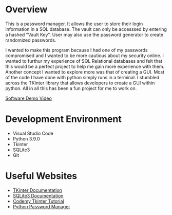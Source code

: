 # Overview

This is a password manager. It allows the user to store their login information in a SQL database.  The vault can only be accesssed by entering a hashed "Vault Key".  User may also use the password generator to create randomized passwords.

I wanted to make this program because I had one of my passwords compromised and I wanted to be more cautious about my security online. I wanted to furthur my experience of SQL Relational databases and felt that this would be a perfect project to help me gain more experience with them. Another concept I wanted to explore more was that of creating a GUI. Most of the code I have done with python simply runs in a terminal.  I stumbled across the TKinter library that allows developers to create a GUI within python.  All in all this has been a fun project for me to work on.

[Software Demo Video](https://youtu.be/FKv2bkSEKQc)

# Development Environment

* Visual Studio Code
* Python 3.9.0
* Tkinter
* SQLite3
* Git

# Useful Websites

* [TKinter Documentation](https://docs.python.org/3/library/tkinter.html#the-window-manager)
* [SQLite3 Documentation](https://sqlite.org/docs.html)
* [Codemy Tkinter Tutorial](https://www.youtube.com/watch?v=YXPyB4XeYLA)
* [Python Password Manager](https://www.youtube.com/watch?v=8e6HQvy7ggU)
